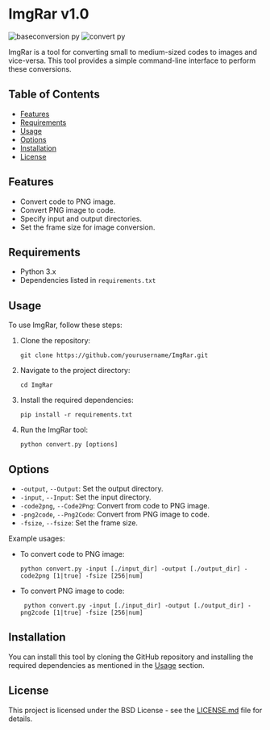 # ImgRar v1.0

![baseconversion py](https://github.com/Otherwa/Imgrar/assets/67428572/348e23c9-486e-4a58-96fe-f290f1697068)
![convert py](https://github.com/Otherwa/Imgrar/assets/67428572/1ef03222-8e7c-4c17-a3fe-4d32176d7534)


ImgRar is a tool for converting small to medium-sized codes to images and vice-versa. This tool provides a simple command-line interface to perform these conversions.

## Table of Contents

- [Features](#features)
- [Requirements](#requirements)
- [Usage](#usage)
- [Options](#options)
- [Installation](#installation)
- [License](#license)

## Features

- Convert code to PNG image.
- Convert PNG image to code.
- Specify input and output directories.
- Set the frame size for image conversion.

## Requirements

- Python 3.x
- Dependencies listed in `requirements.txt`

## Usage

To use ImgRar, follow these steps:

1. Clone the repository:

   ```
   git clone https://github.com/yourusername/ImgRar.git
   ```

2. Navigate to the project directory:

   ```
   cd ImgRar
   ```

3. Install the required dependencies:

   ```
   pip install -r requirements.txt
   ```

4. Run the ImgRar tool:
   ```
   python convert.py [options]
   ```

## Options

- `-output`, `--Output`: Set the output directory.
- `-input`, `--Input`: Set the input directory.
- `-code2png`, `--Code2Png`: Convert from code to PNG image.
- `-png2code`, `--Png2Code`: Convert from PNG image to code.
- `-fsize`, `--fsize`: Set the frame size.

Example usages:

- To convert code to PNG image:

  ```
  python convert.py -input [./input_dir] -output [./output_dir] -code2png [1|true] -fsize [256|num]
  ```

- To convert PNG image to code:
  ```
   python convert.py -input [./input_dir] -output [./output_dir] -png2code [1|true] -fsize [256|num]
  ```

## Installation

You can install this tool by cloning the GitHub repository and installing the required dependencies as mentioned in the [Usage](#usage) section.

## License

This project is licensed under the BSD License - see the [LICENSE.md](LICENSE.md) file for details.
